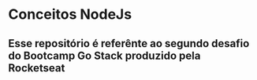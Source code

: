 # Conceitos NodeJs

## Esse repositório é referênte ao segundo desafio do Bootcamp Go Stack produzido pela Rocketseat 
